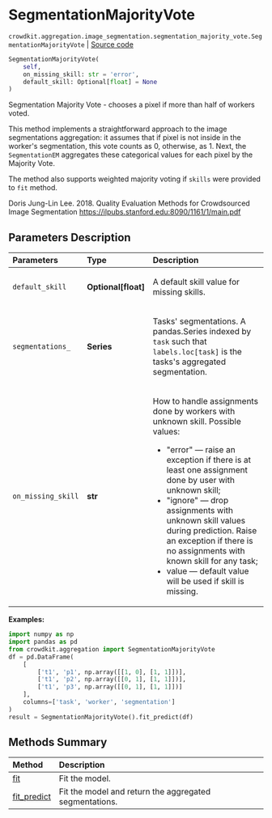 # SegmentationMajorityVote
`crowdkit.aggregation.image_segmentation.segmentation_majority_vote.SegmentationMajorityVote` | [Source code](https://github.com/Toloka/crowd-kit/blob/v1.2.0/crowdkit/aggregation/image_segmentation/segmentation_majority_vote.py#L13)

```python
SegmentationMajorityVote(
    self,
    on_missing_skill: str = 'error',
    default_skill: Optional[float] = None
)
```

Segmentation Majority Vote - chooses a pixel if more than half of workers voted.


This method implements a straightforward approach to the image segmentations aggregation:
it assumes that if pixel is not inside in the worker's segmentation, this vote counts
as 0, otherwise, as 1. Next, the `SegmentationEM` aggregates these categorical values
for each pixel by the Majority Vote.

The method also supports weighted majority voting if `skills` were provided to `fit` method.

Doris Jung-Lin Lee. 2018.
Quality Evaluation Methods for Crowdsourced Image Segmentation
<https://ilpubs.stanford.edu:8090/1161/1/main.pdf>

## Parameters Description

| Parameters | Type | Description |
| :----------| :----| :-----------|
`default_skill`|**Optional\[float\]**|<p>A default skill value for missing skills.</p>
`segmentations_`|**Series**|<p>Tasks&#x27; segmentations. A pandas.Series indexed by `task` such that `labels.loc[task]` is the tasks&#x27;s aggregated segmentation.</p>
`on_missing_skill`|**str**|<p>How to handle assignments done by workers with unknown skill. Possible values:</p> <ul> <li>&quot;error&quot; — raise an exception if there is at least one assignment done by user with unknown skill;</li> <li>&quot;ignore&quot; — drop assignments with unknown skill values during prediction. Raise an exception if there is no assignments with known skill for any task;</li> <li>value — default value will be used if skill is missing.</li> </ul>

**Examples:**


```python
import numpy as np
import pandas as pd
from crowdkit.aggregation import SegmentationMajorityVote
df = pd.DataFrame(
    [
        ['t1', 'p1', np.array([[1, 0], [1, 1]])],
        ['t1', 'p2', np.array([[0, 1], [1, 1]])],
        ['t1', 'p3', np.array([[0, 1], [1, 1]])]
    ],
    columns=['task', 'worker', 'segmentation']
)
result = SegmentationMajorityVote().fit_predict(df)
```
## Methods Summary

| Method | Description |
| :------| :-----------|
[fit](crowdkit.aggregation.image_segmentation.segmentation_majority_vote.SegmentationMajorityVote.fit.md)| Fit the model.
[fit_predict](crowdkit.aggregation.image_segmentation.segmentation_majority_vote.SegmentationMajorityVote.fit_predict.md)| Fit the model and return the aggregated segmentations.
